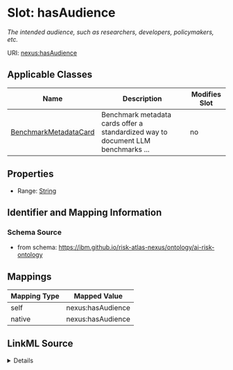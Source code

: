 

# Slot: hasAudience


_The intended audience, such as researchers, developers, policymakers, etc._





URI: [nexus:hasAudience](https://ibm.github.io/risk-atlas-nexus/ontology/hasAudience)



<!-- no inheritance hierarchy -->





## Applicable Classes

| Name | Description | Modifies Slot |
| --- | --- | --- |
| [BenchmarkMetadataCard](BenchmarkMetadataCard.md) | Benchmark metadata cards offer a standardized way to document LLM benchmarks ... |  no  |







## Properties

* Range: [String](String.md)





## Identifier and Mapping Information







### Schema Source


* from schema: https://ibm.github.io/risk-atlas-nexus/ontology/ai-risk-ontology




## Mappings

| Mapping Type | Mapped Value |
| ---  | ---  |
| self | nexus:hasAudience |
| native | nexus:hasAudience |




## LinkML Source

<details>
```yaml
name: hasAudience
description: The intended audience, such as researchers, developers, policymakers,
  etc.
from_schema: https://ibm.github.io/risk-atlas-nexus/ontology/ai-risk-ontology
rank: 1000
alias: hasAudience
domain_of:
- BenchmarkMetadataCard
range: string

```
</details>
